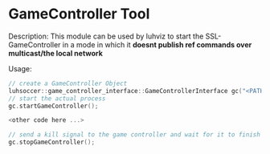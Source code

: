 # GameController Tool

Description: This module can be used by luhviz to start the SSL-GameController in a mode in which it **doesnt publish ref commands over multicast/the local network**

Usage: 

```C++
// create a GameController Object 
luhsoccer::game_controller_interface::GameControllerInterface gc("<PATH TO GAME CONTROLLER EXE/BINARY>");
// start the actual process 
gc.startGameController();

<other code here ...>

// send a kill signal to the game controller and wait for it to finish 
gc.stopGameController();
```
